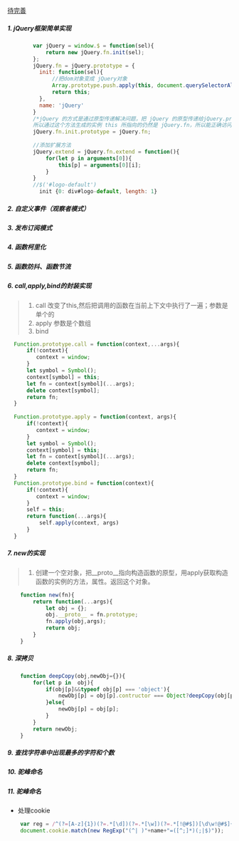 [待完善](https://blog.csdn.net/qq_38643059/article/details/89207861)
##### 1. jQuery框架简单实现
  ```javascript
          var jQuery = window.$ = function(sel){
              return new jQuery.fn.init(sel);
          };
          jQuery.fn = jQuery.prototype = {
            init: function(sel){
                //把dom对象变成 jQuery对象
                Array.prototype.push.apply(this, document.querySelectorAll(sel));
                return this;
            },
            name: 'jQuery'
          }
          /*jQuery 的方式是通过原型传递解决问题，把 jQuery 的原型传递给jQuery.prototype.init.prototype
          所以通过这个方法生成的实例 this 所指向的仍然是 jQuery.fn，所以能正确访问 jQuery 类原型上的属性与方法*/
          jQuery.fn.init.prototype = jQuery.fn;
          
          //添加扩展方法
          jQuery.extend = jQuery.fn.extend = function(){
              for(let p in arguments[0]){
                  this[p] = arguments[0][i];
              }
          }
          //$('#logo-default')
            init {0: div#logo-default, length: 1}
  ```
##### 2. 自定义事件（观察者模式）
##### 3. 发布订阅模式
##### 4. 函数柯里化
##### 5. 函数防抖、函数节流
##### 6. call,apply,bind的封装实现
> 1. call 改变了this,然后把调用的函数在当前上下文中执行了一遍；参数是单个的
> 2. apply 参数是个数组
> 3. bind

  ```javascript
    Function.prototype.call = function(context,...args){
        if(!context){
           context = window;
        }
        let symbol = Symbol();
        context[symbol] = this;
        let fn = context[symbol](...args);
        delete context[symbol];
        return fn;
    } 
    
    Function.prototype.apply = function(context, args){
        if(!context){
           context = window;
        }
        let symbol = Symbol();
        context[symbol] = this;
        let fn = context[symbol](...args);
        delete context[symbol];
        return fn;        
    }
    Function.prototype.bind = function(context){
        if(!context){
           context = window;
        }
        self = this;
        return function(...args){
            self.apply(context, args)
        }
    }
  ```
##### 7. new的实现
> 1. 创建一个空对象，把__proto__指向构造函数的原型，用apply获取构造函数的实例的方法，属性。返回这个对象。
  ```javascript
      function new(fn){
          return function(...args){
              let obj = {};
              obj.__proto__ = fn.prototype;
              fn.apply(obj,args);
              return obj;
          }
      }
  ```
##### 8. 深拷贝
  ```javascript
      function deepCopy(obj,newObj={}){
          for(let p in  obj){
              if(obj[p]&&typeof obj[p] === 'object'){
                  newObj[p] = obj[p].contructor === Object?deepCopy(obj[p]):deepCopy(obj[p],[])
              }else{
                  newObj[p] = obj[p];
              }
          }
          return newObj;
      }
  ```
##### 9. 查找字符串中出现最多的字符和个数
##### 10. 驼峰命名
##### 11. 驼峰命名
  - 处理cookie
  ```javascript
      var reg = /^(?=[A-z]{1})(?=.*[\d])(?=.*[\w])(?=.*[!@#$])[\d\w!@#$]{5}$/i
      document.cookie.match(new RegExp("(^| )"+name+"=([^;]*)(;|$)"));
  ```
